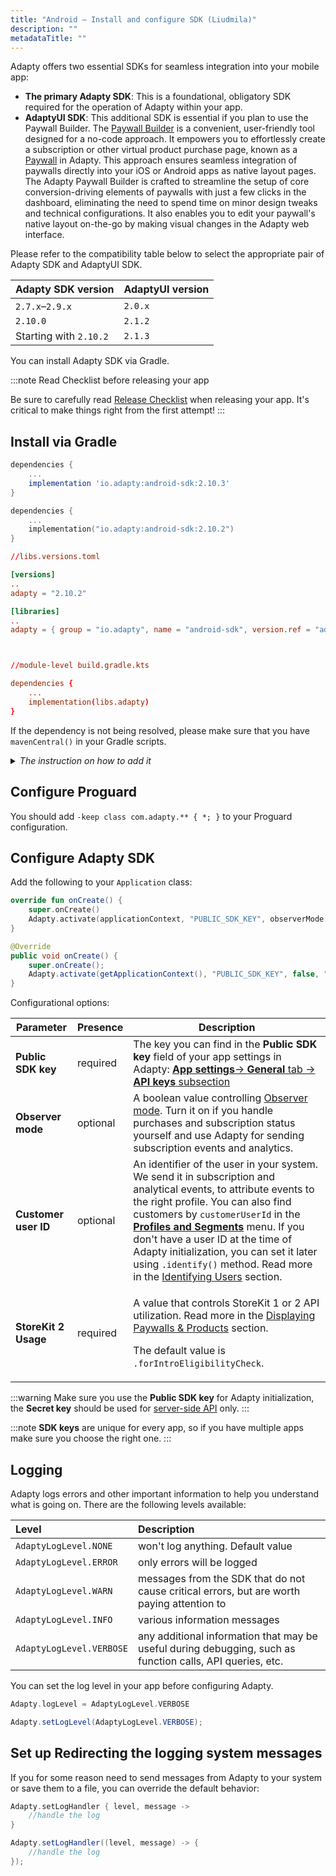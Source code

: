 ```yaml
---
title: "Android – Install and configure SDK (Liudmila)"
description: ""
metadataTitle: ""
---
```


Adapty offers two essential SDKs for seamless integration into your mobile app:

- **The primary Adapty SDK**: This is a foundational, obligatory SDK required for the operation of Adapty within your app.
- **AdaptyUI SDK**: This additional SDK is essential if you plan to use the Paywall Builder. The [Paywall Builder](paywall-builder-getting-started) is a convenient, user-friendly tool designed for a no-code approach. It empowers you to effortlessly create a subscription or other virtual product purchase page, known as a [Paywall](paywalls) in Adapty. This approach ensures seamless integration of paywalls directly into your iOS or Android apps as native layout pages.  
  The Adapty Paywall Builder is crafted to streamline the setup of core conversion-driving elements of paywalls with just a few clicks in the dashboard, eliminating the need to spend time on minor design tweaks and technical configurations. It also enables you to edit your paywall's native layout on-the-go by making visual changes in the Adapty web interface.  

Please refer to the compatibility table below to select the appropriate pair of Adapty SDK and AdaptyUI SDK.

| Adapty SDK version     | AdaptyUI version |
| :--------------------- | :--------------- |
| `2.7.x`–`2.9.x`        | `2.0.x`          |
| `2.10.0`               | `2.1.2`          |
| Starting with `2.10.2` | `2.1.3`          |

You can install Adapty SDK via Gradle.

:::note
Read Checklist before releasing your app

Be sure to carefully read [Release Checklist](release-checklist) when releasing your app. It's critical to make things right from the first attempt!
:::

## Install via Gradle

```groovy title="module-level build.gradle"
dependencies {
    ...
    implementation 'io.adapty:android-sdk:2.10.3'
}
```
```kotlin title="module-level build.gradle.kts"
dependencies {
    ...
    implementation("io.adapty:android-sdk:2.10.2")
}
```
```toml title="version catalog"
//libs.versions.toml

[versions]
..
adapty = "2.10.2"

[libraries]
..
adapty = { group = "io.adapty", name = "android-sdk", version.ref = "adapty" }



//module-level build.gradle.kts

dependencies {
    ...
    implementation(libs.adapty)
}
```

If the dependency is not being resolved, please make sure that you have `mavenCentral()` in your Gradle scripts. 

<details>
   <summary><i>The instruction on how to add it</i></summary>

   If your project doesn't have `dependencyResolutionManagement` in your `settings.gradle`, add the following to your top-level `build.gradle` at the end of repositories:

```groovy title="top-level build.gradle"
allprojects {
    repositories {
        ...
        mavenCentral()
    }
}
```

Otherwise, add the following to your `settings.gradle` in `repositories` of `dependencyResolutionManagement` section: 

```groovy title="settings.gradle"
dependencyResolutionManagement {
    ...
    repositories {
        ...
        mavenCentral()
    }
}
```
</details>

## Configure Proguard

You should add `-keep class com.adapty.** { *; }` to your Proguard configuration.

## Configure Adapty SDK

Add the following to your `Application` class:

```kotlin title="Kotlin"
override fun onCreate() {
    super.onCreate()
    Adapty.activate(applicationContext, "PUBLIC_SDK_KEY", observerMode = false, customerUserId = "YOUR_USER_ID")
}
```
```java title="Java"
@Override
public void onCreate() {
    super.onCreate();
    Adapty.activate(getApplicationContext(), "PUBLIC_SDK_KEY", false, "YOUR_USER_ID");
}
```

Configurational options:

| Parameter | Presence | Description |
|---------|--------|-----------|
| **Public SDK key** | required | The key you can find in the **Public SDK key** field of your app settings in Adapty: [**App settings**-> **General** tab -> **API keys** subsection](https://app.adapty.io/settings/general) |
| **Observer mode** | optional | A boolean value controlling [Observer mode](observer-mode). Turn it on if you handle purchases and subscription status yourself and use Adapty for sending subscription events and analytics. |
| **Customer user ID** | optional | An identifier of the user in your system. We send it in subscription and analytical events, to attribute events to the right profile. You can also find customers by `customerUserId` in the [**Profiles and Segments**](https://app.adapty.io/profiles/users) menu. If you don't have a user ID at the time of Adapty initialization, you can set it later using `.identify()` method. Read more in the [Identifying Users](android-identifying-users) section. |
| **StoreKit 2 Usage** | required | <p>A value that controls StoreKit 1 or 2 API utilization. Read more in the [Displaying Paywalls & Products](https://docs.adapty.io/docs/displaying-products#adapty-sdk-version-250-and-higher) section.</p><p>The default value is `.forIntroEligibilityCheck`.</p> |


:::warning
Make sure you use the **Public SDK key** for Adapty initialization, the **Secret key** should be used for [server-side API](getting-started-with-server-side-api) only.
:::

:::note
**SDK keys** are unique for every app, so if you have multiple apps make sure you choose the right one.
:::

## Logging

Adapty logs errors and other important information to help you understand what is going on. There are the following levels available:

| Level                    | Description                                                                                               |
| :----------------------- | :-------------------------------------------------------------------------------------------------------- |
| `AdaptyLogLevel.NONE`    | won't log anything. Default value                                                                         |
| `AdaptyLogLevel.ERROR`   | only errors will be logged                                                                                |
| `AdaptyLogLevel.WARN`    | messages from the SDK that do not cause critical errors, but are worth paying attention to                |
| `AdaptyLogLevel.INFO`    | various information messages                                                                              |
| `AdaptyLogLevel.VERBOSE` | any additional information that may be useful during debugging, such as function calls, API queries, etc. |

You can set the log level in your app before configuring Adapty.

```kotlin title="Kotlin"
Adapty.logLevel = AdaptyLogLevel.VERBOSE
```
```java title="Java"
Adapty.setLogLevel(AdaptyLogLevel.VERBOSE);
```

## Set up Redirecting the logging system messages

If you for some reason need to send messages from Adapty to your system or save them to a file, you can override the default behavior:

```kotlin title="Kotlin"
Adapty.setLogHandler { level, message ->
    //handle the log
}
```
```java title="Java"
Adapty.setLogHandler((level, message) -> {
    //handle the log
});
```